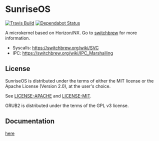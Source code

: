 # SunriseOS

[![Travis Build](https://img.shields.io/travis/sunriseos/SunriseOS.svg?logo=travis)](https://travis-ci.org/sunriseos/SunriseOS) [![Dependabot Status](https://api.dependabot.com/badges/status?host=github&repo=sunriseos/SunriseOS)](https://dependabot.com)

A microkernel based on Horizon/NX. Go to [switchbrew](https://switchbrew.org/) for more information.

- Syscalls: https://switchbrew.org/wiki/SVC
- IPC: https://switchbrew.org/wiki/IPC_Marshalling

## License

SunriseOS is distributed under the terms of either the MIT license or the Apache
License (Version 2.0), at the user's choice.

See [LICENSE-APACHE](LICENSE-APACHE) and [LICENSE-MIT](LICENSE-MIT).

GRUB2 is distributed under the terms of the GPL v3 license.

## Documentation

[here](https://sunriseos.github.io/SunriseOS/master/)
